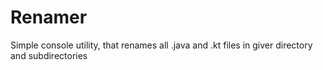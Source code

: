 # Renamer
Simple console utility, that renames all .java and .kt files in giver directory and subdirectories

